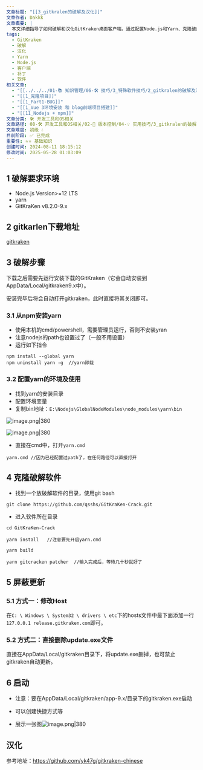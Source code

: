 ```yaml
---
文章标题: "[[3_gitkralen的破解及汉化]]"
文章作者: Dakkk
文章概要: |
  本文详细指导了如何破解和汉化GitKraken桌面客户端。通过配置Node.js和Yarn、克隆破解工具并执行补丁命令，实现免费使用。文章还提供了屏蔽自动更新的方法，并指出汉化参考。
tags:
  - GitKraken
  - 破解
  - 汉化
  - Yarn
  - Node.js
  - 客户端
  - 补丁
  - 软件
相关文章:
  - "[[../../../01-📚 知识管理/06-🛠️ 技巧/3_特殊软件技巧/2_gitkralen的破解及汉化]]"
  - "[[1_克隆项目]]"
  - "[[1_Part1-BUG]]"
  - "[[1_Vue 3环境安装 和 blog前端项目搭建]]"
  - "[[11_Nodejs + npm]]"
文章分类: 🛠️ 开发工具和OS相关
文章路径: 08-🛠️ 开发工具和OS相关/02-🔧 版本控制/04-💡 实用技巧/3_gitkralen的破解及汉化.md
文章难度: 初级 💧
目前阶段: ✅ 已完成
重要性: ⭐⭐ 基础知识
创建时间: 2024-08-11 18:15:12
修改时间: 2025-05-28 01:03:09
---
```


## 1 破解要求环境

- Node.js Version>=12 LTS
- yarn
- GitKraKen v8.2.0-9.x
## 2 gitkarlen下载地址

[gitkraken](https://www.gitkraken.com/git-client/try-free)
## 3 破解步骤

下载之后需要先运行安装下载的GitKraken（它会自动安装到AppData/Local/gitkraken9.x中）。

安装完毕后将会自动打开gitkraken，此时直接将其关闭即可。
### 3.1 从npm安装yarn

- 使用本机的cmd/powershell，需要管理员运行，否则不安装yran
- 注意nodejs的path也设置过了（一般不用设置）
- 运行如下指令
```shell
npm install --global yarn
npm uninstall yarn -g  //yarn卸载
```
### 3.2 配置yarn的环境及使用

- 找到yarn的安装目录
- 配置环境变量
- 复制bin地址：`E:\Nodejs\GlobalNodeModules\node_modules\yarn\bin`

![image.png|380](https://my-obsidian-image.oss-cn-guangzhou.aliyuncs.com/2024/04/7272b1db18d34bd65c3cd9ca2efc3ecd.png)

![image.png|380](https://my-obsidian-image.oss-cn-guangzhou.aliyuncs.com/2024/04/ac92d3c8e24af904f069a25e60e987b4.png)

- 直接在cmd中，打开`yarn.cmd`
```shell
yarn.cmd //因为已经配置过path了，在任何路径可以直接打开
```

## 4 克隆破解软件

- 找到一个放破解软件的目录，使用git bash
```shell
git clone https://github.com/qsshs/GitKraKen-Crack.git
```

- 进入软件所在目录
```shell
cd GitKraKen-Crack

yarn install   //注意要先开启yarn.cmd

yarn build

yarn gitcracken patcher  //输入完成后，等待几十秒就好了
```

## 5 屏蔽更新

### 5.1 方式一：修改Host

在`C: \ Windows \ System32 \ drivers \ etc`下的hosts文件中最下面添加一行`127.0.0.1 release.gitkraken.com`即可。
### 5.2 方式二：直接删除update.exe文件

直接在AppData/Local/gitkraken目录下，将update.exe删掉，也可禁止gitkraken自动更新。

## 6 启动

- 注意：要在AppData/Local/gitkraken/app-9.x/目录下的gitkraken.exe启动
- 可以创建快捷方式等

- 展示一张图![image.png|380](https://my-obsidian-image.oss-cn-guangzhou.aliyuncs.com/2024/04/7e31bd35a97ece29349157248a403cf5.png)
## 汉化

参考地址：https://github.com/yk47g/gitkraken-chinese